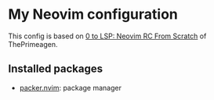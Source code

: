 # My Neovim configuration
This config is based on [0 to LSP: Neovim RC From Scratch](https://www.youtube.com/watch?v=w7i4amO_zaE) of ThePrimeagen.

## Installed packages
- [packer.nvim](https://github.com/wbthomason/packer.nvim): package manager
